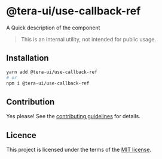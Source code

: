 # @tera-ui/use-callback-ref

A Quick description of the component

> This is an internal utility, not intended for public usage.

## Installation

```sh
yarn add @tera-ui/use-callback-ref
# or
npm i @tera-ui/use-callback-ref
```

## Contribution

Yes please! See the
[contributing guidelines](https://github.com/hieumau12/nextui-tera/blob/master/CONTRIBUTING.md)
for details.

## Licence

This project is licensed under the terms of the
[MIT license](https://github.com/hieumau12/nextui-tera/blob/master/LICENSE).
